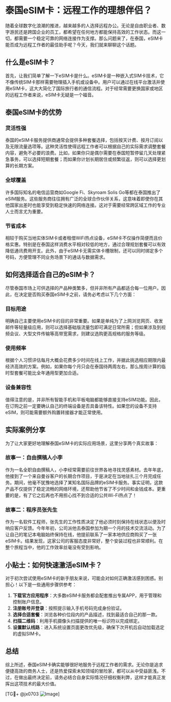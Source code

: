 # 泰国eSIM卡：远程工作的理想伴侣？

随着全球数字化浪潮的推进，越来越多的人选择远程办公。无论是自由职业者、数字游民还是跨国企业的员工，都希望在任何地方都能保持高效的工作状态。而这一切，都需要一个稳定可靠的网络连接作为支撑。那么问题来了，在泰国，eSIM卡能否成为远程工作者的最佳助手呢？今天，我们就来聊聊这个话题。

## 什么是eSIM卡？

首先，让我们简单了解一下eSIM卡是什么。eSIM卡是一种嵌入式SIM卡技术，它不像传统SIM卡那样需要物理插入手机或设备中。用户可以通过在线平台激活并使用eSIM卡，这大大简化了国际旅行者的通信流程。对于经常需要更换国家或地区的远程工作者来说，eSIM卡无疑是一个福音。

## 泰国eSIM卡的优势

### 灵活性强
泰国的eSIM卡服务提供商通常会提供多种套餐选择，包括按天计费、按月订阅以及无限流量选项等。这种灵活性使得远程工作者可以根据自己的实际需求调整套餐内容，避免不必要的浪费。比如，如果你只是偶尔需要在泰国短暂停留几天处理紧急事务，可以选择短期套餐；而如果你计划长期居住或频繁往返，则可以选择更划算的长期方案。

### 全球覆盖
许多国际知名的电信运营商如Google Fi、Skyroam Solis Go等都在泰国推出了eSIM服务。这些服务商往往拥有广泛的全球合作伙伴关系，这意味着即使你在其他国家出差时也能享受到稳定快速的网络连接。这对于需要经常跨区域工作的专业人士而言尤为重要。

### 节省成本
相较于购买当地实体SIM卡或者租借WiFi热点设备，eSIM卡不仅操作简便而且价格实惠。特别是在泰国这样消费水平相对较低的地方，通过合理规划套餐可以有效降低通讯费用开支。此外，由于eSIM卡无需实体卡槽限制，还可以同时绑定多个号码，方便管理不同业务场景下的通话与数据需求。

## 如何选择适合自己的eSIM卡？

尽管泰国市场上可供选择的产品种类繁多，但并非所有产品都适合每一位用户。因此，在决定是否购买泰国eSIM卡之前，请务必考虑以下几个方面：

### 目标用途
明确自己主要使用eSIM卡的目的非常重要。如果是单纯为了上网浏览网页、收发邮件等轻量级应用，则可以选择基础版流量包即可满足日常所需；但如果涉及到视频会议、大型文件传输等高带宽需求，则建议选购更高规格的服务等级。

### 使用频率
根据个人习惯评估每月大概会花费多少时间在线上工作，并据此挑选相应期限内最经济高效的方案。例如，如果你每个月只会在泰国待两周左右，那么按周计算的临时型套餐可能比全年通用型更加合适。

### 设备兼容性
值得注意的是，并非所有智能手机和平板电脑都能够直接支持eSIM功能。因此，在订购之前一定要确认自己的终端设备是否具备该特性。如果您的设备不支持eSIM，则可能需要额外购置转接器才能正常使用。

## 实际案例分享

为了让大家更好地理解泰国eSIM卡的实际应用场景，这里分享两个真实故事：

### 故事一：自由撰稿人小李
作为一名全职自由撰稿人，小李经常需要前往世界各地寻找灵感素材。去年年底，他接到了一个来自曼谷客户的长期合作项目，于是决定在当地驻扎三个月完成任务。期间，他毫不犹豫地选择了某知名国际品牌的eSIM卡服务。事实证明，这款产品不仅提供了稳定流畅的网络环境，还帮助他节省了不少时间和金钱成本。更重要的是，有了它之后再也不用担心找不到合适的公共Wi-Fi热点了！

### 故事二：程序员张先生
作为一名软件工程师，张先生的工作性质决定了他必须时刻保持在线状态以便及时响应客户反馈。今年年初，公司派他去泰国参加为期一个月的技术交流活动。为了让自己的笔记本电脑始终保持在线，他提前联系了一家本地供应商购买了一张eSIM卡。结果发现，这家公司的客服态度非常好，整个安装过程也非常顺利。在整个旅程当中，他的工作效率丝毫没有受到影响。

## 小贴士：如何快速激活eSIM卡？

对于初次尝试使用eSIM卡的新手朋友来说，可能会对如何正确激活感到困惑。别担心！以下是一些通用步骤供参考：

1. **下载官方应用程序**：大多数eSIM卡服务都会配套推出专属APP，用于管理和控制账户信息。
2. **注册账号并登录**：按照提示输入手机号码完成身份验证。
3. **选择合适套餐**：浏览各种价位段内的产品描述，找到最适合自己的那一款。
4. **扫描二维码**：利用手机摄像头扫描提供的唯一标识符以完成绑定。
5. **设置默认线路**：进入系统设置页面更改优先级，确保下次开机后自动加载选定的虚拟SIM卡。

## 总结

综上所述，泰国eSIM卡确实能够很好地服务于远程工作者的需求。无论你是追求便捷高效的商务人士，还是热爱探索未知领域的冒险家，都可以从中受益匪浅。不过，在做出最终决定前，请务必结合自身实际情况仔细权衡利弊，这样才能真正发挥出这项技术的最大价值。

[TG💪+ @jx0703 ![Image](https://github.com/user-attachments/assets/dbca1d08-cadb-493c-b0ec-ad6f7a83f270)]